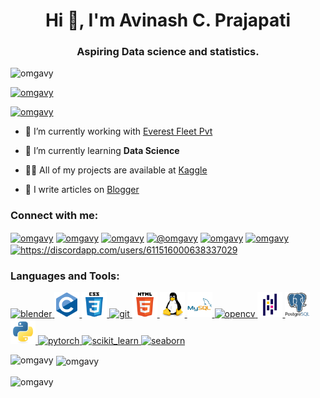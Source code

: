 <h1 align="center">Hi 👋, I'm Avinash C. Prajapati</h1>
<h3 align="center">Aspiring Data science and statistics.</h3>

<p align="left"> <img src="https://komarev.com/ghpvc/?username=omgavy&label=Profile%20views&color=0e75b6&style=flat" alt="omgavy" /> </p>

<p align="left"> <a href="https://github.com/ryo-ma/github-profile-trophy"><img src="https://github-profile-trophy.vercel.app/?username=omgavy" alt="omgavy" /></a> </p>

<p align="left"> <a href="https://twitter.com/omgavy" target="blank"><img src="https://img.shields.io/twitter/follow/omgavy?logo=twitter&style=for-the-badge" alt="omgavy" /></a> </p>

- 🔭 I’m currently working with [Everest Fleet Pvt](https://everestfleet.com)

- 🌱 I’m currently learning **Data Science**

- 👨‍💻 All of my projects are available at [Kaggle](https://www.kaggle.com/OmgAvy)

- 📝 I write articles on [Blogger](https://hashavy.blogspot.com/)

<h3 align="left">Connect with me:</h3>
<p align="left">
<a href="https://twitter.com/omgavy" target="blank"><img align="center" src="https://raw.githubusercontent.com/rahuldkjain/github-profile-readme-generator/master/src/images/icons/Social/twitter.svg" alt="omgavy" height="30" width="40" /></a>
<a href="https://kaggle.com/omgavy" target="blank"><img align="center" src="https://raw.githubusercontent.com/rahuldkjain/github-profile-readme-generator/master/src/images/icons/Social/kaggle.svg" alt="omgavy" height="30" width="40" /></a>
<a href="https://instagram.com/omgavy" target="blank"><img align="center" src="https://raw.githubusercontent.com/rahuldkjain/github-profile-readme-generator/master/src/images/icons/Social/instagram.svg" alt="omgavy" height="30" width="40" /></a>
<a href="https://medium.com/@omgavy" target="blank"><img align="center" src="https://raw.githubusercontent.com/rahuldkjain/github-profile-readme-generator/master/src/images/icons/Social/medium.svg" alt="@omgavy" height="30" width="40" /></a>
<a href="https://www.hackerrank.com/omgavy" target="blank"><img align="center" src="https://raw.githubusercontent.com/rahuldkjain/github-profile-readme-generator/master/src/images/icons/Social/hackerrank.svg" alt="omgavy" height="30" width="40" /></a>
<a href="https://www.leetcode.com/omgavy" target="blank"><img align="center" src="https://raw.githubusercontent.com/rahuldkjain/github-profile-readme-generator/master/src/images/icons/Social/leet-code.svg" alt="omgavy" height="30" width="40" /></a>
<a href="https://discord.gg/https://discordapp.com/users/611516000638337029" target="blank"><img align="center" src="https://raw.githubusercontent.com/rahuldkjain/github-profile-readme-generator/master/src/images/icons/Social/discord.svg" alt="https://discordapp.com/users/611516000638337029" height="30" width="40" /></a>
</p>

<h3 align="left">Languages and Tools:</h3>
<p align="left"> <a href="https://www.blender.org/" target="_blank" rel="noreferrer"> <img src="https://download.blender.org/branding/community/blender_community_badge_white.svg" alt="blender" width="40" height="40"/> </a> <a href="https://www.cprogramming.com/" target="_blank" rel="noreferrer"> <img src="https://raw.githubusercontent.com/devicons/devicon/master/icons/c/c-original.svg" alt="c" width="40" height="40"/> </a> <a href="https://www.w3schools.com/css/" target="_blank" rel="noreferrer"> <img src="https://raw.githubusercontent.com/devicons/devicon/master/icons/css3/css3-original-wordmark.svg" alt="css3" width="40" height="40"/> </a> <a href="https://git-scm.com/" target="_blank" rel="noreferrer"> <img src="https://www.vectorlogo.zone/logos/git-scm/git-scm-icon.svg" alt="git" width="40" height="40"/> </a> <a href="https://www.w3.org/html/" target="_blank" rel="noreferrer"> <img src="https://raw.githubusercontent.com/devicons/devicon/master/icons/html5/html5-original-wordmark.svg" alt="html5" width="40" height="40"/> </a> <a href="https://www.linux.org/" target="_blank" rel="noreferrer"> <img src="https://raw.githubusercontent.com/devicons/devicon/master/icons/linux/linux-original.svg" alt="linux" width="40" height="40"/> </a> <a href="https://www.mysql.com/" target="_blank" rel="noreferrer"> <img src="https://raw.githubusercontent.com/devicons/devicon/master/icons/mysql/mysql-original-wordmark.svg" alt="mysql" width="40" height="40"/> </a> <a href="https://opencv.org/" target="_blank" rel="noreferrer"> <img src="https://www.vectorlogo.zone/logos/opencv/opencv-icon.svg" alt="opencv" width="40" height="40"/> </a> <a href="https://pandas.pydata.org/" target="_blank" rel="noreferrer"> <img src="https://raw.githubusercontent.com/devicons/devicon/2ae2a900d2f041da66e950e4d48052658d850630/icons/pandas/pandas-original.svg" alt="pandas" width="40" height="40"/> </a> <a href="https://www.postgresql.org" target="_blank" rel="noreferrer"> <img src="https://raw.githubusercontent.com/devicons/devicon/master/icons/postgresql/postgresql-original-wordmark.svg" alt="postgresql" width="40" height="40"/> </a> <a href="https://www.python.org" target="_blank" rel="noreferrer"> <img src="https://raw.githubusercontent.com/devicons/devicon/master/icons/python/python-original.svg" alt="python" width="40" height="40"/> </a> <a href="https://pytorch.org/" target="_blank" rel="noreferrer"> <img src="https://www.vectorlogo.zone/logos/pytorch/pytorch-icon.svg" alt="pytorch" width="40" height="40"/> </a> <a href="https://scikit-learn.org/" target="_blank" rel="noreferrer"> <img src="https://upload.wikimedia.org/wikipedia/commons/0/05/Scikit_learn_logo_small.svg" alt="scikit_learn" width="40" height="40"/> </a> <a href="https://seaborn.pydata.org/" target="_blank" rel="noreferrer"> <img src="https://seaborn.pydata.org/_images/logo-mark-lightbg.svg" alt="seaborn" width="40" height="40"/> </a> </p>

<p><img align="left" src="https://github-readme-stats.vercel.app/api/top-langs?username=omgavy&show_icons=true&locale=en&layout=compact" alt="omgavy" /></p>

<p>&nbsp;<img align="center" src="https://github-readme-stats.vercel.app/api?username=omgavy&show_icons=true&locale=en" alt="omgavy" /></p>

<p><img align="center" src="https://github-readme-streak-stats.herokuapp.com/?user=omgavy&" alt="omgavy" /></p>
